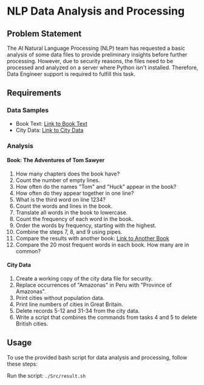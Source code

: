 # NLP Data Analysis and Processing

## Problem Statement

The AI Natural Language Processing (NLP) team has requested a basic analysis of some data files to provide preliminary insights before further processing. However, due to security reasons, the files need to be processed and analyzed on a server where Python isn't installed. Therefore, Data Engineer support is required to fulfill this task.

## Requirements

### Data Samples
- Book Text: [Link to Book Text](https://www.gutenberg.org/files/74/74-0.txt)
- City Data: [Link to City Data](http://www.smiffy.de/dbkda-2017/city.csv)

### Analysis

#### Book: The Adventures of Tom Sawyer
1. How many chapters does the book have?
2. Count the number of empty lines.
3. How often do the names "Tom" and "Huck" appear in the book?
4. How often do they appear together in one line?
5. What is the third word on line 1234?
6. Count the words and lines in the book.
7. Translate all words in the book to lowercase.
8. Count the frequency of each word in the book.
9. Order the words by frequency, starting with the highest.
10. Combine the steps 7, 8, and 9 using pipes.
11. Compare the results with another book: [Link to Another Book](http://www.gutenberg.org/files/2701/2701-0.txt)
12. Compare the 20 most frequent words in each book. How many are in common?

#### City Data
1. Create a working copy of the city data file for security.
2. Replace occurrences of "Amazonas" in Peru with "Province of Amazonas".
3. Print cities without population data.
4. Print line numbers of cities in Great Britain.
5. Delete records 5-12 and 31-34 from the city data.
6. Write a script that combines the commands from tasks 4 and 5 to delete British cities.

## Usage

To use the provided bash script for data analysis and processing, follow these steps:

Run the script: `./Src/result.sh`
